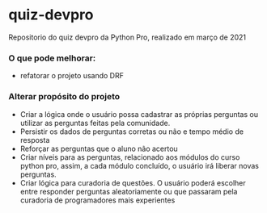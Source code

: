 # quiz-devpro
Repositorio do quiz devpro da Python Pro, realizado em março de 2021


### O que pode melhorar:
- refatorar o projeto usando DRF

### Alterar propósito do projeto
- Criar a lógica onde o usuário possa cadastrar as próprias perguntas ou utilizar as perguntas feitas pela comunidade.
- Persistir os dados de perguntas corretas ou não e tempo médio de resposta
- Reforçar as perguntas que o aluno não acertou
- Criar níveis para as perguntas, relacionado aos módulos do curso python pro, assim, a cada módulo concluído, o usuário irá liberar novas perguntas.
- Criar lógica para curadoria de questões. O usuário poderá escolher entre responder perguntas aleatoriamente ou que passaram pela curadoria de programadores
mais experientes
